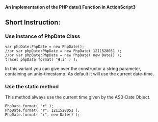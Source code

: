 **An implementation of the PHP date() Function in ActionScript3**

## Short Instruction: ##
### Use instance of PhpDate Class ###
```
var phpDate:PhpDate = new PhpDate();
//or var phpDate:PhpDate = new PhpDate( 1211528051 );
//or var phpDate:PhpDate = new PhpDate( new Date() );
trace( phpDate.format( "H:i" ) );
```
In this variant you can give over the constructor a string parameter, containing an unix-timestamp. As default it will use the current date-time.

### Use the static method ###
This method always use the current time given by the AS3-Date Object.
```
PhpDate.format( "r" );
PhpDate.format( "r", 1211528051 );
PhpDate.format( "r", new Date() );
```